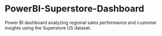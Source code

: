 # PowerBI-Superstore-Dashboard
Power BI dashboard analyzing regional sales performance and customer insights using the Superstore US dataset.
